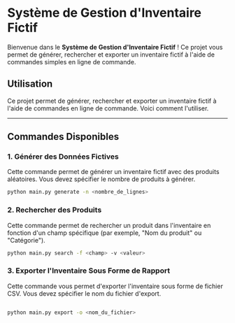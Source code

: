 # Système de Gestion d'Inventaire Fictif

Bienvenue dans le **Système de Gestion d'Inventaire Fictif** ! Ce projet vous permet de générer, rechercher et exporter un inventaire fictif à l'aide de commandes simples en ligne de commande.

## Utilisation

Ce projet permet de générer, rechercher et exporter un inventaire fictif à l'aide de commandes en ligne de commande. Voici comment l'utiliser.

---

## Commandes Disponibles

### 1. Générer des Données Fictives

Cette commande permet de générer un inventaire fictif avec des produits aléatoires. Vous devez spécifier le nombre de produits à générer.

```bash
python main.py generate -n <nombre_de_lignes>
```
### 2.  Rechercher des Produits

Cette commande permet de rechercher un produit dans l'inventaire en fonction d'un champ spécifique (par exemple, "Nom du produit" ou "Catégorie").

```bash
python main.py search -f <champ> -v <valeur>
```
### 3. Exporter l'Inventaire Sous Forme de Rapport

Cette commande vous permet d'exporter l'inventaire sous forme de fichier CSV. Vous devez spécifier le nom du fichier d'export.

```bash

python main.py export -o <nom_du_fichier>
```

